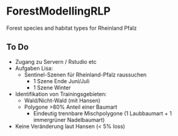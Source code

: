 # ForestModellingRLP
Forest species and habitat types for Rheinland Pfalz

## To Do 
* Zugang zu Servern / Rstudio etc
* Aufgaben Lisa:
  * Sentinel-Szenen für Rheinland-Pfalz raussuchen
  	* 1 Szene Ende Juni/Juli
  	* 1 Szene Winter
* Identifikation von Trainingsgebieten:
	* Wald/Nicht-Wald (mit Hansen)
	* Polygone >80% Anteil einer Baumart
		* Eindeutig trennbare Mischpolygone (1 Laubbaumart + 1 immergrüner Nadelbaumart)
* Keine Veränderung laut Hansen (< 5% loss)
